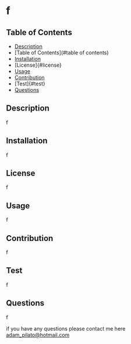 # f
  ## Table of Contents 
  * [Description](#description)
  * [Table of Contents](#table of contents)
  * [Installation](#installation)
  * [License]{#license}
  * [Usage](#usage)
  * [Contribution](#contribution)
  * [Test]{#test}
  * [Questions](#questions)
  
  ## Description
  f
  ## Installation
  f
  ## License
  f
  ## Usage
  f
  ## Contribution
  f
  ## Test
  f
  ## Questions
  f
  
  if you have any questions please contact me here adam_pilato@hotmail.com
  
  
